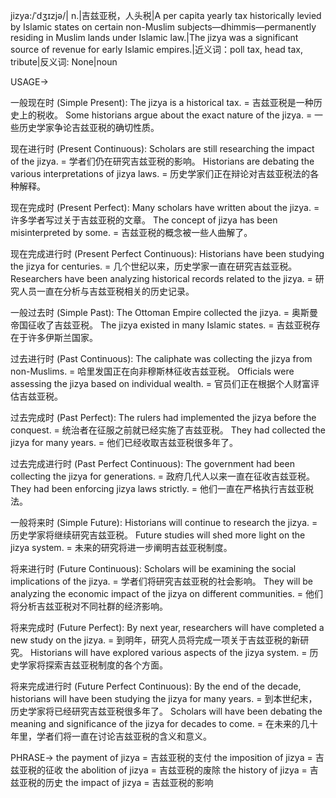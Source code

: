 jizya:/ˈdʒɪzjə/| n.|吉兹亚税，人头税|A per capita yearly tax historically levied by Islamic states on certain non-Muslim subjects—dhimmis—permanently residing in Muslim lands under Islamic law.|The jizya was a significant source of revenue for early Islamic empires.|近义词：poll tax, head tax, tribute|反义词: None|noun


USAGE->

一般现在时 (Simple Present):
The jizya is a historical tax. = 吉兹亚税是一种历史上的税收。
Some historians argue about the exact nature of the jizya. = 一些历史学家争论吉兹亚税的确切性质。

现在进行时 (Present Continuous):
Scholars are still researching the impact of the jizya. = 学者们仍在研究吉兹亚税的影响。
Historians are debating the various interpretations of jizya laws. = 历史学家们正在辩论对吉兹亚税法的各种解释。

现在完成时 (Present Perfect):
Many scholars have written about the jizya. = 许多学者写过关于吉兹亚税的文章。
The concept of jizya has been misinterpreted by some. = 吉兹亚税的概念被一些人曲解了。

现在完成进行时 (Present Perfect Continuous):
Historians have been studying the jizya for centuries. = 几个世纪以来，历史学家一直在研究吉兹亚税。
Researchers have been analyzing historical records related to the jizya. = 研究人员一直在分析与吉兹亚税相关的历史记录。

一般过去时 (Simple Past):
The Ottoman Empire collected the jizya. = 奥斯曼帝国征收了吉兹亚税。
The jizya existed in many Islamic states. = 吉兹亚税存在于许多伊斯兰国家。

过去进行时 (Past Continuous):
The caliphate was collecting the jizya from non-Muslims. = 哈里发国正在向非穆斯林征收吉兹亚税。
Officials were assessing the jizya based on individual wealth. = 官员们正在根据个人财富评估吉兹亚税。

过去完成时 (Past Perfect):
The rulers had implemented the jizya before the conquest. = 统治者在征服之前就已经实施了吉兹亚税。
They had collected the jizya for many years. = 他们已经收取吉兹亚税很多年了。

过去完成进行时 (Past Perfect Continuous):
The government had been collecting the jizya for generations. = 政府几代人以来一直在征收吉兹亚税。
They had been enforcing jizya laws strictly. = 他们一直在严格执行吉兹亚税法。

一般将来时 (Simple Future):
Historians will continue to research the jizya. = 历史学家将继续研究吉兹亚税。
Future studies will shed more light on the jizya system. = 未来的研究将进一步阐明吉兹亚税制度。

将来进行时 (Future Continuous):
Scholars will be examining the social implications of the jizya. = 学者们将研究吉兹亚税的社会影响。
They will be analyzing the economic impact of the jizya on different communities. = 他们将分析吉兹亚税对不同社群的经济影响。

将来完成时 (Future Perfect):
By next year, researchers will have completed a new study on the jizya. = 到明年，研究人员将完成一项关于吉兹亚税的新研究。
Historians will have explored various aspects of the jizya system. = 历史学家将探索吉兹亚税制度的各个方面。

将来完成进行时 (Future Perfect Continuous):
By the end of the decade, historians will have been studying the jizya for many years. = 到本世纪末，历史学家将已经研究吉兹亚税很多年了。
Scholars will have been debating the meaning and significance of the jizya for decades to come. = 在未来的几十年里，学者们将一直在讨论吉兹亚税的含义和意义。



PHRASE->
the payment of jizya = 吉兹亚税的支付
the imposition of jizya = 吉兹亚税的征收
the abolition of jizya = 吉兹亚税的废除
the history of jizya = 吉兹亚税的历史
the impact of jizya = 吉兹亚税的影响
